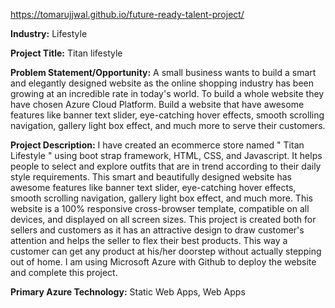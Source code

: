 https://tomarujjwal.github.io/future-ready-talent-project/

**Industry:** Lifestyle

**Project Title:** Titan lifestyle

**Problem Statement/Opportunity:**
A small business wants to build a smart and elegantly designed website as the online shopping industry has been growing at an incredible rate in today's world. To build a whole website they have chosen Azure Cloud Platform. Build a website that have awesome features like banner text slider, eye-catching hover effects, smooth scrolling navigation, gallery light box effect, and much more to serve their customers.

**Project Description:**
I have created an ecommerce store named " Titan Lifestyle " using boot strap framework, HTML, CSS, and Javascript. It helps people to select and explore outfits that are in trend according to their daily style requirements. This smart and beautifully designed website has awesome features like banner text slider, eye-catching hover effects, smooth scrolling navigation, gallery light box effect, and much more. This website is a 100% responsive cross-browser template, compatible on all devices, and displayed on all screen sizes. This project is created both for sellers and customers as it has an attractive design to draw customer's attention and helps the seller to flex their best products. This way a customer can get any product at his/her doorstep without actually stepping out of home. I am using Microsoft Azure with Github to deploy the website and complete this project.

**Primary Azure Technology:** Static Web Apps, Web Apps
